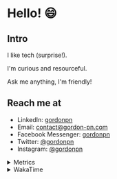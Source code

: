 # Hello! 😄

## Intro

I like tech (surprise!).

I'm curious and resourceful.

Ask me anything, I'm friendly!

## Reach me at

- LinkedIn: [gordonpn](https://www.linkedin.com/in/gordonpn/)
- Email: [contact@gordon-pn.com](mailto:contact@gordon-pn.com)
- Facebook Messenger: [gordonpn](https://www.messenger.com/t/Gordonpn)
- Twitter: [@gordonpn](https://twitter.com/Gordonpn)
- Instagram: [@gordonpn](https://www.instagram.com/gordonpn/)

<details>
  <summary>Metrics</summary>

  <img align="center" src="https://github.com/gordonpn/gordonpn/blob/master/github-metrics.svg" alt="GitHub Metrics">

</details>

<details>
  <summary>WakaTime</summary>

  <!--START_SECTION:waka-->
📊 **This Week I Spent My Time On** 

```text
💬 Programming Languages: 
Bash                     2 hrs 23 mins       ██████░░░░░░░░░░░░░░░░░░░   25.76 % 
Other                    1 hr 27 mins        ████░░░░░░░░░░░░░░░░░░░░░   15.66 % 
XML                      1 hr 7 mins         ███░░░░░░░░░░░░░░░░░░░░░░   12.14 % 
Java                     1 hr 1 min          ███░░░░░░░░░░░░░░░░░░░░░░   10.98 % 
Markdown                 58 mins             ███░░░░░░░░░░░░░░░░░░░░░░   10.50 % 

🔥 Editors: 
IntelliJ IDEA            5 hrs 42 mins       ███████████████░░░░░░░░░░   61.39 % 
VS Code                  3 hrs 35 mins       ██████████░░░░░░░░░░░░░░░   38.61 % 
```


 Last Updated on 03/07/2024 16:23:36 UTC
<!--END_SECTION:waka-->
</details>
